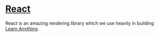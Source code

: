 # [React](https://reactjs.org)
React is an amazing rendering library which we use heavily in building [Learn Anything](https://learn-anything.xyz/).

